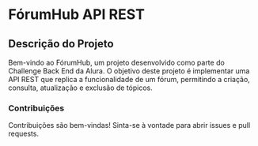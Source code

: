 # FórumHub API REST

## Descrição do Projeto

Bem-vindo ao FórumHub, um projeto desenvolvido como parte do Challenge Back End da Alura. O objetivo deste projeto é implementar uma API REST que replica a funcionalidade de um fórum, permitindo a criação, consulta, atualização e exclusão de tópicos.


### Contribuições

Contribuições são bem-vindas! Sinta-se à vontade para abrir issues e pull requests.
